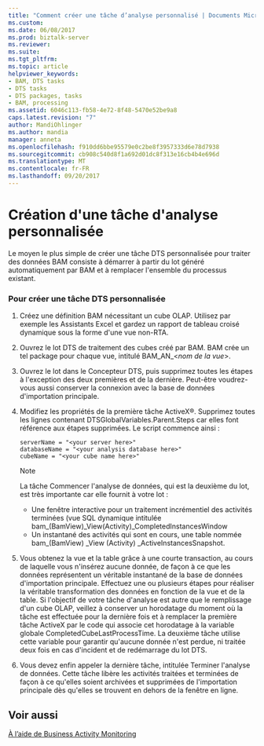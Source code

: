 ```yaml
---
title: "Comment créer une tâche d’analyse personnalisé | Documents Microsoft"
ms.custom: 
ms.date: 06/08/2017
ms.prod: biztalk-server
ms.reviewer: 
ms.suite: 
ms.tgt_pltfrm: 
ms.topic: article
helpviewer_keywords:
- BAM, DTS tasks
- DTS tasks
- DTS packages, tasks
- BAM, processing
ms.assetid: 6046c113-fb58-4e72-8f48-5470e52be9a8
caps.latest.revision: "7"
author: MandiOhlinger
ms.author: mandia
manager: anneta
ms.openlocfilehash: f910dd6bbe95579e0c2be8f3957333d6e78d7938
ms.sourcegitcommit: cb908c540d8f1a692d01dc8f313e16cb4b4e696d
ms.translationtype: MT
ms.contentlocale: fr-FR
ms.lasthandoff: 09/20/2017
---
```

# <a name="how-to-create-a-custom-analysis-task"></a>Création d'une tâche d'analyse personnalisée
Le moyen le plus simple de créer une tâche DTS personnalisée pour traiter des données BAM consiste à démarrer à partir du lot généré automatiquement par BAM et à remplacer l'ensemble du processus existant.  
  
### <a name="to-create-a-custom-dts-task"></a>Pour créer une tâche DTS personnalisée  
  
1.  Créez une définition BAM nécessitant un cube OLAP. Utilisez par exemple les Assistants Excel et gardez un rapport de tableau croisé dynamique sous la forme d'une vue non-RTA.  
  
2.  Ouvrez le lot DTS de traitement des cubes créé par BAM. BAM crée un tel package pour chaque vue, intitulé BAM_AN_\<*nom de la vue*>.  
  
3.  Ouvrez le lot dans le Concepteur DTS, puis supprimez toutes les étapes à l'exception des deux premières et de la dernière. Peut-être voudrez-vous aussi conserver la connexion avec la base de données d'importation principale.  
  
4.  Modifiez les propriétés de la première tâche ActiveX®. Supprimez toutes les lignes contenant DTSGlobalVariables.Parent.Steps car elles font référence aux étapes supprimées. Le script commence ainsi :  
  
    ```  
    serverName = "<your server here>"   
    databaseName = "<your analysis database here>"  
    cubeName = "<your cube name here>"  
    ```  
  
    > [!NOTE]
    >  La tâche Commencer l'analyse de données, qui est la deuxième du lot, est très importante car elle fournit à votre lot :  
    >   
    >  -   Une fenêtre interactive pour un traitement incrémentiel des activités terminées (vue SQL dynamique intitulée bam_(BamView)_View(Activity)_CompletedInstancesWindow  
    > -   Un instantané des activités qui sont en cours, une table nommée bam\_(BamView) _View (Activity) _ActiveInstancesSnapshot.  
  
5.  Vous obtenez la vue et la table grâce à une courte transaction, au cours de laquelle vous n'insérez aucune donnée, de façon à ce que les données représentent un véritable instantané de la base de données d'importation principale. Effectuez une ou plusieurs étapes pour réaliser la véritable transformation des données en fonction de la vue et de la table. Si l'objectif de votre tâche d'analyse est autre que le remplissage d'un cube OLAP, veillez à conserver un horodatage du moment où la tâche est effectuée pour la dernière fois et à remplacer la première tâche ActiveX par le code qui associe cet horodatage à la variable globale CompletedCubeLastProcessTime. La deuxième tâche utilise cette variable pour garantir qu'aucune donnée n'est perdue, ni traitée deux fois en cas d'incident et de redémarrage du lot DTS.  
  
6.  Vous devez enfin appeler la dernière tâche, intitulée Terminer l'analyse de données. Cette tâche libère les activités traitées et terminées de façon à ce qu'elles soient archivées et supprimées de l'importation principale dès qu'elles se trouvent en dehors de la fenêtre en ligne.  
  
## <a name="see-also"></a>Voir aussi  
 [À l’aide de Business Activity Monitoring](../core/using-business-activity-monitoring.md)